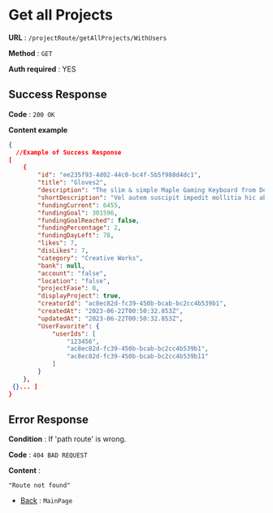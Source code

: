 # Get all Projects

**URL** : `/projectRoute/getAllProjects/WithUsers`

**Method** : `GET`

**Auth required** : YES

## Success Response

**Code** : `200 OK`

**Content example**

```json
{
  //Example of Success Response
[
    {
        "id": "ee235f93-4d02-44c0-bc4f-5b5f988d4dc1",
        "title": "Gloves2",
        "description": "The slim & simple Maple Gaming Keyboard from Dev Byte comes with a sleek body and 7- Color RGB LED Back-lighting for smart functionality",
        "shortDescription": "Vel autem suscipit impedit mollitia hic ab necessitatibus.",
        "fundingCurrent": 6455,
        "fundingGoal": 301596,
        "fundingGoalReached": false,
        "fundingPercentage": 2,
        "fundingDayLeft": 78,
        "likes": 7,
        "disLikes": 7,
        "category": "Creative Works",
        "bank": null,
        "account": "false",
        "location": "false",
        "projectFase": 0,
        "displayProject": true,
        "creatorId": "ac8ec82d-fc39-450b-bcab-bc2cc4b539b1",
        "createdAt": "2023-06-22T00:50:32.853Z",
        "updatedAt": "2023-06-22T00:50:32.853Z",
        "UserFavorite": {
            "userIds": [
                "123456",
                "ac8ec82d-fc39-450b-bcab-bc2cc4b539b1",
                "ac8ec82d-fc39-450b-bcab-bc2cc4b539b11"
            ]
        }
    },
 {}... ]
}
```

## Error Response

**Condition** : If 'path route' is wrong.

**Code** : `404 BAD REQUEST`

**Content** :

```String
"Route not found"
```

- [Back](../../readme.md) : `MainPage`
